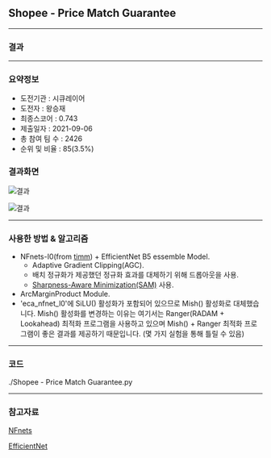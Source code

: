 ## Shopee - Price Match Guarantee

------------

### 결과

----------------

### 요약정보

* 도전기관 : 시큐레이어
* 도전자 : 왕승재
* 최종스코어 : 0.743
* 제출일자 : 2021-09-06
* 총 참여 팀 수 : 2426
* 순위 및 비율 : 85(3.5%)

### 결과화면

![결과](/Users/sengjeawang/Desktop/ML_study/kaggle/Shopee/screanshot/result.png)

![결과](/Users/sengjeawang/Desktop/ML_study/kaggle/Shopee/screanshot/score.png)

----------

### 사용한 방법 & 알고리즘

* NFnets-I0(from [timm](https://github.com/rwightman/pytorch-image-models)) + EfficientNet B5 essemble Model.
  * Adaptive Gradient Clipping(AGC).
  * 배치 정규화가 제공했던 정규화 효과를 대체하기 위해 드롭아웃을 사용.
  * [Sharpness-Aware Minimization(SAM)](https://arxiv.org/abs/2010.01412) 사용.
* ArcMarginProduct Module.
* 'eca_nfnet_l0'에 SiLU() 활성화가 포함되어 있으므로 Mish() 활성화로 대체했습니다. Mish() 활성화를 변경하는 이유는 여기서는 Ranger(RADAM + Lookahead) 최적화 프로그램을 사용하고 있으며 Mish() + Ranger 최적화 프로그램이 좋은 결과를 제공하기 때문입니다. (몇 가지 실험을 통해 틀릴 수 있음)

-------------

### 코드

./Shopee - Price Match Guarantee.py

-----------

### 참고자료

[NFnets](https://arxiv.org/abs/2102.06171)

[EfficientNet](https://arxiv.org/abs/1905.11946)



